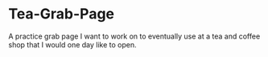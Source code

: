# Tea-Grab-Page
A practice grab page I want to work on to eventually use at a tea and coffee shop that I would one day like to open.
